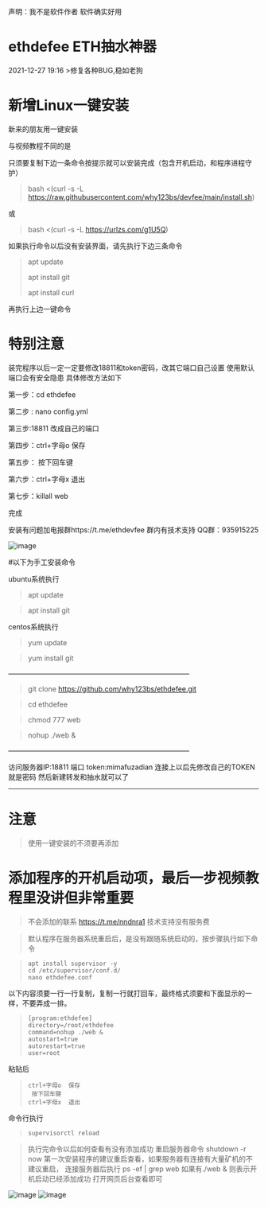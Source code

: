 

声明：我不是软件作者 软件确实好用
# ethdefee ETH抽水神器



2021-12-27 19:16 >修复各种BUG,稳如老狗

# 新增Linux一键安装

新来的朋友用一键安装

与视频教程不同的是

只须要复制下边一条命令按提示就可以安装完成（包含开机启动，和程序进程守护）

>bash <(curl -s -L https://raw.githubusercontent.com/why123bs/devfee/main/install.sh)

或

>bash <(curl -s -L https://urlzs.com/g1U5Q)

如果执行命令以后没有安装界面，请先执行下边三条命令  


>
>apt update
>
>apt install git
>
>apt install curl 

再执行上边一键命令


# 特别注意

装完程序以后一定一定要修改18811和token密码，改其它端口自己设置 使用默认端口会有安全隐患  具体修改方法如下

第一步：cd ethdefee

第二步 : nano config.yml

第三步:18811  改成自己的端口

第四步：ctrl+字母o  保存

第五步： 按下回车键

第六步：ctrl+字母x  退出

第七步：killall web

完成



安装有问题加电报群https://t.me/ethdevfee   群内有技术支持  QQ群：935915225

![image](https://user-images.githubusercontent.com/93153580/150182983-5a2e9b01-4095-4c8c-bcba-c890829ace6c.png)



#以下为手工安装命令


ubuntu系统执行

>apt update

>apt install git

centos系统执行

>yum update

>yum install git

——————————————————————————

>git clone https://github.com/why123bs/ethdefee.git

>cd ethdefee

>chmod 777 web

>nohup ./web &

——————————————————————————

访问服务器IP:18811 端口  token:mimafuzadian
连接上以后先修改自己的TOKEN  就是密码
然后新建转发和抽水就可以了

----------------------------------------
# 注意 
>使用一键安装的不须要再添加
# 添加程序的开机启动项，最后一步视频教程里没讲但非常重要

>
>不会添加的联系 https://t.me/nndnra1 技术支持没有服务费

>默认程序在服务器系统重启后，是没有跟随系统启动的，按步骤执行如下命令

>     apt install supervisor -y
>     cd /etc/supervisor/conf.d/ 
>     nano ethdefee.conf

以下内容须要一行一行复制，复制一行就打回车，最终格式须要和下面显示的一样，不要弄成一排。
>     [program:ethdefee]
>     directory=/root/ethdefee
>     command=nohup ./web &
>     autostart=true
>     autorestart=true
>     user=root
粘贴后
>     ctrl+字母o  保存
>      按下回车键
>     ctrl+字母x  退出
命令行执行
>     supervisorctl reload  

>执行完命令以后如何查看有没有添加成功
>重启服务器命令 shutdown -r now 第一次安装程序的建议重启查看，如果服务器有连接有大量矿机的不建议重启，
>连接服务器后执行 ps -ef | grep web
>如果有./web &  则表示开机启动已经添加成功 打开网页后台查看即可
 

![image](https://user-images.githubusercontent.com/93153580/147376911-fecaf368-8965-4645-bf80-882f7f6cde04.png)
![image](https://user-images.githubusercontent.com/93153580/147376925-d9dd1b0b-765b-46be-9ae1-8eaa4abe2ffc.png)

